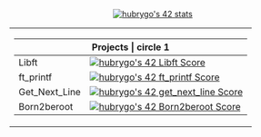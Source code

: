 <p align="center"><a href="https://github.com/JaeSeoKim/badge42"><img src="https://badge42.vercel.app/api/v2/clh0dexie001108mjpe840rev/stats?cursusId=21&coalitionId=54" alt="hubrygo's 42 stats" /></a></p>
<table>
        <tbody>
                <tr>
                        <td><table>
        <thead>
        <tr>
          <th colspan="2">Projects | circle 1</th>
        </tr>
          </thead>
          <tbody>
        <tr>
          <td>Libft</td>
          <td><a href="https://github.com/JaeSeoKim/badge42"><img src="https://badge42.vercel.app/api/v2/clh0dexie001108mjpe840rev/project/3053840" alt="hubrygo's 42 Libft Score" /></a></td>
        </tr>
        <tr>
          <td>ft_printf</td>
          <td><a href="https://github.com/JaeSeoKim/badge42"><img src="https://badge42.vercel.app/api/v2/clh0dexie001108mjpe840rev/project/3069199" alt="hubrygo's 42 ft_printf Score" /></a></td>
        </tr>
        <tr>
          <td>Get_Next_Line</td>
          <td><a href="https://github.com/JaeSeoKim/badge42"><img src="https://badge42.vercel.app/api/v2/clh0dexie001108mjpe840rev/project/3071858" alt="hubrygo's 42 get_next_line Score" /></a></td>
        </tr>
        <tr>
          <td>Born2beroot</td>
          <td><a href="https://github.com/JaeSeoKim/badge42"><img src="https://badge42.vercel.app/api/v2/clh0dexie001108mjpe840rev/project/3071753" alt="hubrygo's 42 Born2beroot Score" /></a></td>
        </tr>
    </tbody>
  </table></td>
                </tr>
        </tbody>
</table>
